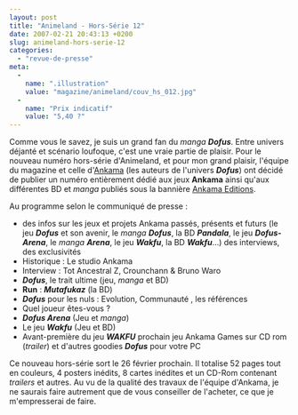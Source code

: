 ```yaml
---
layout: post
title: "Animeland - Hors-Série 12"
date: 2007-02-21 20:43:13 +0200
slug: animeland-hors-serie-12
categories:
  - "revue-de-presse"
meta:
  -
    name: ".illustration"
    value: "magazine/animeland/couv_hs_012.jpg"
  -
    name: "Prix indicatif"
    value: "5,40 ?"
---
```


Comme vous le savez, je suis un grand fan du _manga **Dofus**_. Entre univers déjanté et scénario loufoque, c'est une vraie partie de plaisir. Pour le nouveau numéro hors-série d'Animeland, et pour mon grand plaisir, l'équipe du magazine et celle d'[Ankama](http://www.ankama.com) (les auteurs de l'univers **_Dofus_**) ont décidé de publier un numéro entièrement dédié aux jeux **Ankama** ainsi qu'aux différentes BD et _manga_ publiés sous la bannière [Ankama Editions](http://www.ankama-editions.com).

Au programme selon le communiqué de presse :

- des infos sur les jeux et projets Ankama passés, présents et futurs (le jeu **_Dofus_** et son avenir, le _manga_ **_Dofus_**, la BD **_Pandala_**, le jeu **_Dofus-Arena_**, le _manga_ **_Arena_**, le jeu **_Wakfu_**, la BD **_Wakfu_**...) des interviews, des exclusivités
- Historique : Le studio Ankama
- Interview : Tot Ancestral Z, Crounchann & Bruno Waro
- **_Dofus_**, le trait ultime (jeu, _manga_ et BD)
- **Run** : **_Mutafukaz_** (la BD)
- **_Dofus_** pour les nuls : Evolution, Communauté , les références
- Quel joueur êtes-vous ?
- **_Dofus Arena_** (Jeu et _manga_)
- Le jeu **_Wakfu_** (Jeu et BD)
- Avant-première du jeu **_WAKFU_** prochain jeu Ankama Games sur CD rom (_trailer_) et d'autres goodies **_Dofus_** pour votre PC

Ce nouveau hors-série sort le 26 février prochain. Il totalise 52 pages tout en couleurs, 4 posters inédits, 8 cartes inédites et un CD-Rom contenant _trailers_ et autres. Au vu de la qualité des travaux de l'équipe d'Ankama, je ne saurais faire autrement que de vous conseiller de l'acheter, ce que je m'empresserai de faire.